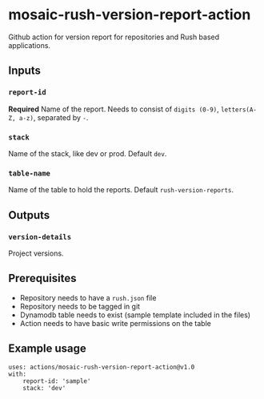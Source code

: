 # mosaic-rush-version-report-action
Github action for version report for repositories and Rush based applications.

## Inputs

### `report-id`

**Required** Name of the report. Needs to consist of `digits (0-9)`, `letters(A-Z, a-z)`, separated by `-`.

### `stack`

Name of the stack, like dev or prod. Default `dev`.

### `table-name`

Name of the table to hold the reports. Default `rush-version-reports`.

## Outputs

### `version-details`

Project versions.

## Prerequisites
- Repository needs to have a `rush.json` file
- Repository needs to be tagged in git
- Dynamodb table needs to exist (sample template included in the files)
- Action needs to have basic write permissions on the table

## Example usage

```
uses: actions/mosaic-rush-version-report-action@v1.0
with:
    report-id: 'sample'
    stack: 'dev'
```
